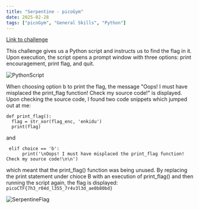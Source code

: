 ```yaml
---
title: "Serpentine - picoGym"
date: 2025-02-28
tags: ["picoGym", "General Skills", "Python"]
---
```

[Link to challenge](https://play.picoctf.org/practice/challenge/251?category=5&difficulty=2&page=1)

This challenge gives us a Python script and instructs us to find the flag in it. Upon execution, the script opens a prompt window with three options: print encouragement, print flag, and quit.

![PythonScript](https://i.imgur.com/Tz5cN61.png)

When choosing option b to print the flag, the message "Oops! I must have misplaced the print_flag function! Check my source code!" is displayed. Upon checking the source code, I found two code snippets which jumped out at me:
```
def print_flag():
  flag = str_xor(flag_enc, 'enkidu')
  print(flag)
```
and
```
 elif choice == 'b':
      print('\nOops! I must have misplaced the print_flag function! Check my source code!\n\n')
```
which meant that the print_flag() function was being unused. By replacing the print statement under chioce B with an execution of print_flag() and then running the script again, the flag is displayed: `picoCTF{7h3_r04d_l355_7r4v3l3d_ae0b80bd}`

![SerpentineFlag](https://i.imgur.com/7vEAj3g.png)
